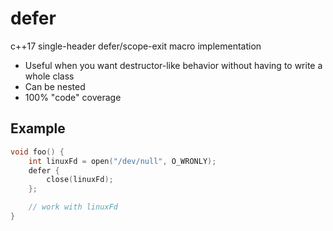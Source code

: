 # defer
c++17 single-header defer/scope-exit macro implementation

- Useful when you want destructor-like behavior without having to write a whole class
- Can be nested
- 100% "code" coverage


## Example
```cpp
void foo() {
    int linuxFd = open("/dev/null", O_WRONLY);
    defer {
        close(linuxFd);
    };

    // work with linuxFd
}
```

